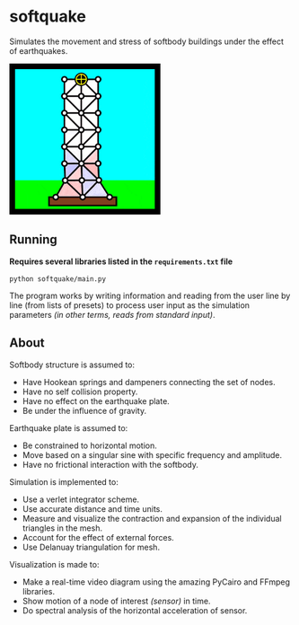 # softquake

Simulates the movement and stress of softbody buildings under the effect of earthquakes.

![Softbody Earthquake Video GIF](./example/video.gif)

## Running

**Requires several libraries listed in the `requirements.txt` file**

```
python softquake/main.py
```

The program works by writing information and reading from the user line by line (from lists of presets) to process user input as the simulation parameters *(in other terms, reads from standard input)*.

## About

Softbody structure is assumed to:
* Have Hookean springs and dampeners connecting the set of nodes.
* Have no self collision property.
* Have no effect on the earthquake plate.
* Be under the influence of gravity.

Earthquake plate is assumed to:
* Be constrained to horizontal motion.
* Move based on a singular sine with specific frequency and amplitude.
* Have no frictional interaction with the softbody.

Simulation is implemented to:
* Use a verlet integrator scheme.
* Use accurate distance and time units.
* Measure and visualize the contraction and expansion of the individual triangles in the mesh.
* Account for the effect of external forces.
* Use Delanuay triangulation for mesh.

Visualization is made to:
* Make a real-time video diagram using the amazing PyCairo and FFmpeg libraries.
* Show motion of a node of interest *(sensor)* in time.
* Do spectral analysis of the horizontal acceleration of sensor.
